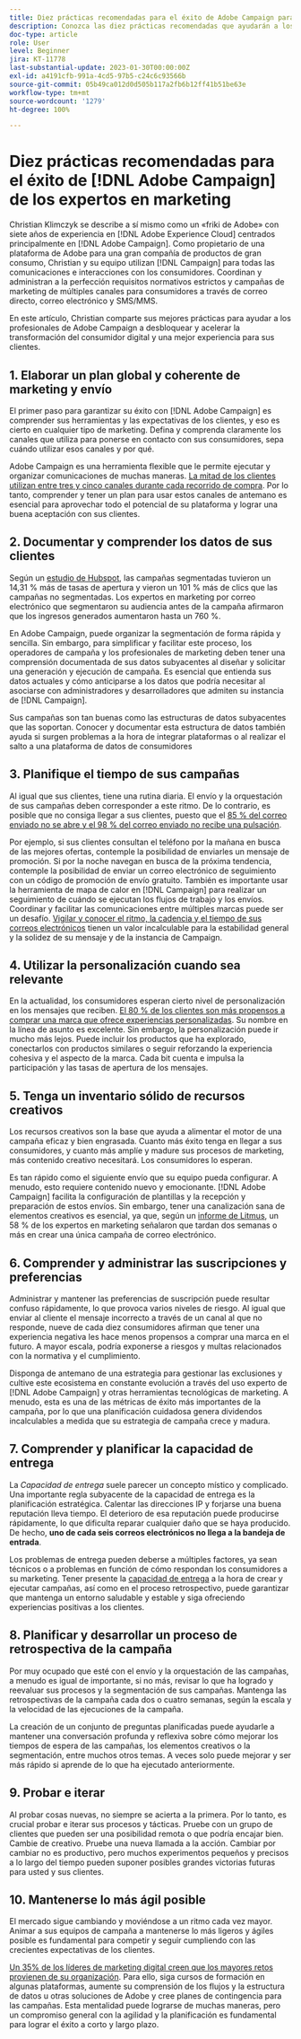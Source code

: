 ```yaml
---
title: Diez prácticas recomendadas para el éxito de Adobe Campaign para expertos en marketing
description: Conozca las diez prácticas recomendadas que ayudarán a los profesionales de Adobe Campaign a desbloquear y acelerar la transformación del consumidor digital y a mejorar la experiencia de sus clientes.
doc-type: article
role: User
level: Beginner
jira: KT-11778
last-substantial-update: 2023-01-30T00:00:00Z
exl-id: a4191cfb-991a-4cd5-97b5-c24c6c93566b
source-git-commit: 05b49ca012d0d505b117a2fb6b12ff41b51be63e
workflow-type: tm+mt
source-wordcount: '1279'
ht-degree: 100%

---
```


# Diez prácticas recomendadas para el éxito de [!DNL Adobe Campaign] de los expertos en marketing

Christian Klimczyk se describe a sí mismo como un «friki de Adobe» con siete años de experiencia en [!DNL Adobe Experience Cloud] centrados principalmente en [!DNL Adobe Campaign]. Como propietario de una plataforma de Adobe para una gran compañía de productos de gran consumo, Christian y su equipo utilizan [!DNL Campaign] para todas las comunicaciones e interacciones con los consumidores. Coordinan y administran a la perfección requisitos normativos estrictos y campañas de marketing de múltiples canales para consumidores a través de correo directo, correo electrónico y SMS/MMS.

En este artículo, Christian comparte sus mejores prácticas para ayudar a los profesionales de Adobe Campaign a desbloquear y acelerar la transformación del consumidor digital y una mejor experiencia para sus clientes.


## 1. Elaborar un plan global y coherente de marketing y envío

El primer paso para garantizar su éxito con [!DNL Adobe Campaign] es comprender sus herramientas y las expectativas de los clientes, y eso es cierto en cualquier tipo de marketing. Defina y comprenda claramente los canales que utiliza para ponerse en contacto con sus consumidores, sepa cuándo utilizar esos canales y por qué.

Adobe Campaign es una herramienta flexible que le permite ejecutar y organizar comunicaciones de muchas maneras. [La mitad de los clientes utilizan entre tres y cinco canales durante cada recorrido de compra](https://www.mckinsey.com/capabilities/operations/our-insights/redefine-the-omnichannel-approach-focus-on-what-truly-matters). Por lo tanto, comprender y tener un plan para usar estos canales de antemano es esencial para aprovechar todo el potencial de su plataforma y lograr una buena aceptación con sus clientes.

## 2. Documentar y comprender los datos de sus clientes

Según un [estudio de Hubspot](https://www.linkedin.com/pulse/customer-segmentation-effective-b2b-business-industry-sabreen), las campañas segmentadas tuvieron un 14,31 % más de tasas de apertura y vieron un 101 % más de clics que las campañas no segmentadas. Los expertos en marketing por correo electrónico que segmentaron su audiencia antes de la campaña afirmaron que los ingresos generados aumentaron hasta un 760 %.

En Adobe Campaign, puede organizar la segmentación de forma rápida y sencilla. Sin embargo, para simplificar y facilitar este proceso, los operadores de campaña y los profesionales de marketing deben tener una comprensión documentada de sus datos subyacentes al diseñar y solicitar una generación y ejecución de campaña. Es esencial que entienda sus datos actuales y cómo anticiparse a los datos que podría necesitar al asociarse con administradores y desarrolladores que admiten su instancia de [!DNL Campaign].

Sus campañas son tan buenas como las estructuras de datos subyacentes que las soportan. Conocer y documentar esta estructura de datos también ayuda si surgen problemas a la hora de integrar plataformas o al realizar el salto a una plataforma de datos de consumidores

## 3. Planifique el tiempo de sus campañas

Al igual que sus clientes, tiene una rutina diaria. El envío y la orquestación de sus campañas deben corresponder a este ritmo. De lo contrario, es posible que no consiga llegar a sus clientes, puesto que el [85 % del correo enviado no se abre y el 98 % del correo enviado no recibe una pulsación](https://www.validity.com/resource-center/state-of-email-2021/).

Por ejemplo, si sus clientes consultan el teléfono por la mañana en busca de las mejores ofertas, contemple la posibilidad de enviarles un mensaje de promoción. Si por la noche navegan en busca de la próxima tendencia, contemple la posibilidad de enviar un correo electrónico de seguimiento con un código de promoción de envío gratuito. También es importante usar la herramienta de mapa de calor en [!DNL Campaign] para realizar un seguimiento de cuándo se ejecutan los flujos de trabajo y los envíos. Coordinar y facilitar las comunicaciones entre múltiples marcas puede ser un desafío. [Vigilar y conocer el ritmo, la cadencia y el tiempo de sus correos electrónicos](https://experienceleaguecommunities.adobe.com/t5/adobe-campaign-classic-blogs/predictive-send-time-optimization-with-adobe-campaign/ba-p/561554?profile.language=es) tienen un valor incalculable para la estabilidad general y la solidez de su mensaje y de la instancia de Campaign.

## 4. Utilizar la personalización cuando sea relevante

En la actualidad, los consumidores esperan cierto nivel de personalización en los mensajes que reciben. [El 80 % de los clientes son más propensos a comprar una marca que ofrece experiencias personalizadas](https://us.epsilon.com/power-of-me). Su nombre en la línea de asunto es excelente. Sin embargo, la personalización puede ir mucho más lejos. Puede incluir los productos que ha explorado, conectarlos con productos similares o seguir reforzando la experiencia cohesiva y el aspecto de la marca. Cada bit cuenta e impulsa la participación y las tasas de apertura de los mensajes.

## 5. Tenga un inventario sólido de recursos creativos

Los recursos creativos son la base que ayuda a alimentar el motor de una campaña eficaz y bien engrasada. Cuanto más éxito tenga en llegar a sus consumidores, y cuanto más amplíe y madure sus procesos de marketing, más contenido creativo necesitará. Los consumidores lo esperan.

Es tan rápido como el siguiente envío que su equipo pueda configurar. A menudo, esto requiere contenido nuevo y emocionante. [!DNL Adobe Campaign] facilita la configuración de plantillas y la recepción y preparación de estos envíos. Sin embargo, tener una canalización sana de elementos creativos es esencial, ya que, según un [informe de Litmus](https://www.litmus.com/resources/state-of-email/), un 58 % de los expertos en marketing señalaron que tardan dos semanas o más en crear una única campaña de correo electrónico.

## 6. Comprender y administrar las suscripciones y preferencias

Administrar y mantener las preferencias de suscripción puede resultar confuso rápidamente, lo que provoca varios niveles de riesgo. Al igual que enviar al cliente el mensaje incorrecto a través de un canal al que no responde, nueve de cada diez consumidores afirman que tener una experiencia negativa les hace menos propensos a comprar una marca en el futuro. A mayor escala, podría exponerse a riesgos y multas relacionados con la normativa y el cumplimiento.

Disponga de antemano de una estrategia para gestionar las exclusiones y cultive este ecosistema en constante evolución a través del uso experto de [!DNL Adobe Campaign] y otras herramientas tecnológicas de marketing. A menudo, esta es una de las métricas de éxito más importantes de la campaña, por lo que una planificación cuidadosa genera dividendos incalculables a medida que su estrategia de campaña crece y madura.

## 7. Comprender y planificar la capacidad de entrega

La _Capacidad de entrega_ suele parecer un concepto místico y complicado. Una importante regla subyacente de la capacidad de entrega es la planificación estratégica. Calentar las direcciones IP y forjarse una buena reputación lleva tiempo. El deterioro de esa reputación puede producirse rápidamente, lo que dificulta reparar cualquier daño que se haya producido. De hecho, **uno de cada seis correos electrónicos no llega a la bandeja de entrada**.

Los problemas de entrega pueden deberse a múltiples factores, ya sean técnicos o a problemas en función de cómo respondan los consumidores a su marketing. Tener presente la [capacidad de entrega](https://business.adobe.com/es/products/campaign/email-deliverability.html) a la hora de crear y ejecutar campañas, así como en el proceso retrospectivo, puede garantizar que mantenga un entorno saludable y estable y siga ofreciendo experiencias positivas a los clientes.

## 8. Planificar y desarrollar un proceso de retrospectiva de la campaña

Por muy ocupado que esté con el envío y la orquestación de las campañas, a menudo es igual de importante, si no más, revisar lo que ha logrado y reevaluar sus procesos y la segmentación de sus campañas. Mantenga las retrospectivas de la campaña cada dos o cuatro semanas, según la escala y la velocidad de las ejecuciones de la campaña.

La creación de un conjunto de preguntas planificadas puede ayudarle a mantener una conversación profunda y reflexiva sobre cómo mejorar los tiempos de espera de las campañas, los elementos creativos o la segmentación, entre muchos otros temas. A veces solo puede mejorar y ser más rápido si aprende de lo que ha ejecutado anteriormente.

## 9. Probar e iterar

Al probar cosas nuevas, no siempre se acierta a la primera. Por lo tanto, es crucial probar e iterar sus procesos y tácticas. Pruebe con un grupo de clientes que pueden ser una posibilidad remota o que podría encajar bien. Cambie de creativo. Pruebe una nueva llamada a la acción. Cambiar por cambiar no es productivo, pero muchos experimentos pequeños y precisos a lo largo del tiempo pueden suponer posibles grandes victorias futuras para usted y sus clientes.

## 10. Mantenerse lo más ágil posible

El mercado sigue cambiando y moviéndose a un ritmo cada vez mayor. Animar a sus equipos de campaña a mantenerse lo más ligeros y ágiles posible es fundamental para competir y seguir cumpliendo con las crecientes expectativas de los clientes.

[Un 35% de los líderes de marketing digital creen que los mayores retos provienen de su organización](https://www.gartner.com/en/newsroom/press-releases/gartner-says-35--of-digital-marketing-leaders-believe-the-bigges). Para ello, siga cursos de formación en algunas plataformas, aumente su comprensión de los flujos y la estructura de datos u otras soluciones de Adobe y cree planes de contingencia para las campañas. Esta mentalidad puede lograrse de muchas maneras, pero un compromiso general con la agilidad y la planificación es fundamental para lograr el éxito a corto y largo plazo.
